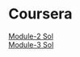 # Coursera
[Module-2 Sol](https://apoorvnayandas.github.io/Coursera/Module-2/)<br>
[Module-3 Sol](https://apoorvnayandas.github.io/Coursera/Module-3/)<br>
